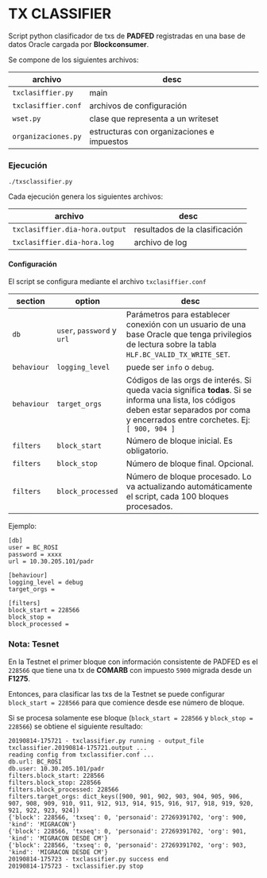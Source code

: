 # TX CLASSIFIER 

Script python clasificador de txs de **PADFED** registradas en una base de datos Oracle cargada por **Blockconsumer**.

Se compone de los siguientes archivos:

| archivo             | desc                                       |
| ------------------- | ------------------------------------------ |
| `txclasiffier.py`   | main                                       |
| `txclasiffier.conf` | archivos de configuración                  |
| `wset.py`           | clase que representa a un writeset         |
| `organizaciones.py` | estructuras con organizaciones e impuestos |

### Ejecución

``` 
./txsclassifier.py
``` 

Cada ejecución genera los siguientes archivos:

| archivo                        | desc                           |
| ------------------------------ | ------------------------------ |
| `txclasiffier.dia-hora.output` | resultados de la clasificación |
| `txclasiffier.dia-hora.log`    | archivo de log                 |

#### Configuración

El script se configura mediante el archivo `txclasiffier.conf` 

| section     | option                     | desc                                                                                                                                                                                     |
| ----------- | -------------------------- | ---------------------------------------------------------------------------------------------------------------------------------------------------------------------------------------- |
| `db`        | `user`, `password` y `url` | Parámetros para establecer conexión con un usuario de una base Oracle que tenga privilegios de lectura sobre la tabla `HLF.BC_VALID_TX_WRITE_SET`.                                       |
| `behaviour` | `logging_level`            | puede ser `info` o `debug`.                                                                                                                                                              |
| `behaviour` | `target_orgs`              | Códigos de las orgs de interés. Si queda vacia significa **todas**. Si se informa una lista, los códigos deben estar separados por coma y encerrados entre corchetes. Ej: `[ 900, 904 ]` |
| `filters`   | `block_start`              | Número de bloque inicial. Es obligatorio.                                                                                                                                                |
| `filters`   | `block_stop`               | Número de bloque final. Opcional.                                                                                                                                                        |
| `filters`   | `block_processed`          | Número de bloque procesado. Lo va actualizando automáticamente el script, cada 100 bloques procesados.                                                                                   |

Ejemplo:

``` 
[db]
user = BC_ROSI
password = xxxx
url = 10.30.205.101/padr

[behaviour]
logging_level = debug
target_orgs = 

[filters]
block_start = 228566
block_stop = 
block_processed = 
``` 
### Nota: Tesnet

En la Testnet el primer bloque con información consistente de PADFED es el `228566` que tiene una tx de **COMARB** con impuesto `5900` migrada desde un **F1275**.

Entonces, para clasificar las txs de la Testnet se puede configurar `block_start = 228566` para que comience desde ese número de bloque.

Si se procesa solamente ese bloque (`block_start = 228566` y `block_stop = 228566`) se obtiene el siguiente resultado:

```
20190814-175721 - txclassifier.py running - output_file txclassifier.20190814-175721.output ...
reading config from txclassifier.conf ...
db.url: BC_ROSI
db.user: 10.30.205.101/padr
filters.block_start: 228566
filters.block_stop: 228566
filters.block_processed: 228566
filters.target_orgs: dict_keys([900, 901, 902, 903, 904, 905, 906, 907, 908, 909, 910, 911, 912, 913, 914, 915, 916, 917, 918, 919, 920, 921, 922, 923, 924])
{'block': 228566, 'txseq': 0, 'personaid': 27269391702, 'org': 900, 'kind': 'MIGRACON'}
{'block': 228566, 'txseq': 0, 'personaid': 27269391702, 'org': 901, 'kind': 'MIGRACON DESDE CM'}
{'block': 228566, 'txseq': 0, 'personaid': 27269391702, 'org': 903, 'kind': 'MIGRACON DESDE CM'}
20190814-175723 - txclassifier.py success end
20190814-175723 - txclassifier.py stop
``` 
